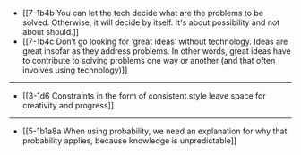 - [[7-1b4b You can let the tech decide what are the problems to be solved. Otherwise, it will decide by itself. It's about possibility and not about should.]]
- [[7-1b4c Don’t go looking for ‘great ideas’ without technology. Ideas are great insofar as they address problems. In other words, great ideas have to contribute to solving problems one way or another (and that often involves using technology)]]
---
- [[3-1d6 Constraints in the form of consistent style leave space for creativity and progress]]
---
- [[5-1b1a8a When using probability, we need an explanation for why that probability applies, because knowledge is unpredictable]]
